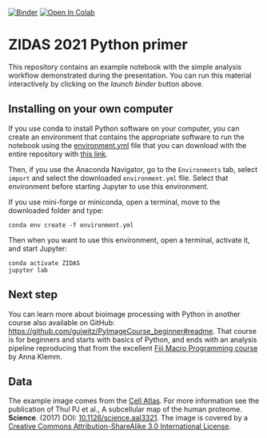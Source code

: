 [![Binder](https://mybinder.org/badge_logo.svg)](https://mybinder.org/v2/gh/guiwitz/ZIDAS2021_Python_primer/master?urlpath=lab)
[![Open In Colab](https://colab.research.google.com/assets/colab-badge.svg)](https://colab.research.google.com/github/guiwitz/ZIDAS2021_Python_primer/blob/master)

# ZIDAS 2021 Python primer

This repository contains an example notebook with the simple analysis workflow demonstrated during the presentation. You can run this material interactively by clicking on the *launch binder* button above.

## Installing on your own computer

If you use conda to install Python software on your computer, you can create an environment that contains the appropriate software to run the notebook using the [environment.yml](environment.yml) file that you can download with the entire repository with [this link](https://github.com/guiwitz/ZIDAS2021_Python_primer/archive/refs/heads/master.zip).

Then, if you use the Anaconda Navigator, go to the ```Environments``` tab, select ```import``` and select the downloaded ```environment.yml``` file. Select that environment before starting Jupyter to use this environment.

If you use mini-forge or miniconda, open a terminal, move to the downloaded folder and type:

```
conda env create -f environment.yml
```

Then when you want to use this environment, open a terminal, activate it, and start Jupyter:

```
conda activate ZIDAS
jupyter lab
```

## Next step

You can learn more about bioimage processing with Python in another course also available on GitHub: https://github.com/guiwitz/PyImageCourse_beginner#readme. That course is for beginners and starts with basics of Python, and ends with an analysis pipeline reproducing that from the excellent [Fiji Macro Programming course](https://github.com/ahklemm/ImageJMacro_Introduction) by Anna Klemm.

## Data

The example image comes from the [Cell Atlas](https://www.proteinatlas.org/humanproteome/cell). For more information see the publication of Thul PJ et al., A subcellular map of the human proteome. **Science**. (2017) DOI: [10.1126/science.aal3321](https://doi.org/10.1126/science.aal3321). The image is covered by a [Creative Commons Attribution-ShareAlike 3.0 International License](https://creativecommons.org/licenses/by-sa/3.0/).